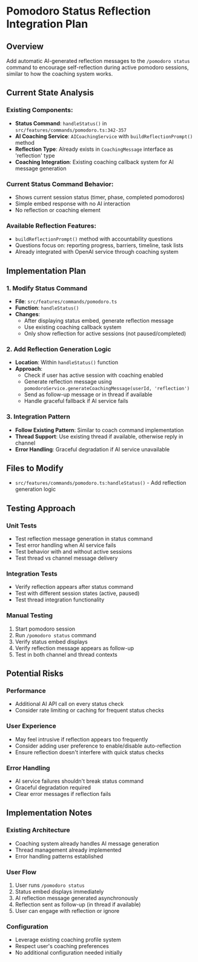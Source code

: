 # Pomodoro Status Reflection Integration Plan

## Overview
Add automatic AI-generated reflection messages to the `/pomodoro status` command to encourage self-reflection during active pomodoro sessions, similar to how the coaching system works.

## Current State Analysis

### Existing Components:
- **Status Command**: `handleStatus()` in `src/features/commands/pomodoro.ts:342-357`
- **AI Coaching Service**: `AICoachingService` with `buildReflectionPrompt()` method
- **Reflection Type**: Already exists in `CoachingMessage` interface as 'reflection' type
- **Coaching Integration**: Existing coaching callback system for AI message generation

### Current Status Command Behavior:
- Shows current session status (timer, phase, completed pomodoros)  
- Simple embed response with no AI interaction
- No reflection or coaching element

### Available Reflection Features:
- `buildReflectionPrompt()` method with accountability questions
- Questions focus on: reporting progress, barriers, timeline, task lists
- Already integrated with OpenAI service through coaching system

## Implementation Plan

### 1. Modify Status Command
- **File**: `src/features/commands/pomodoro.ts`
- **Function**: `handleStatus()` 
- **Changes**:
  - After displaying status embed, generate reflection message
  - Use existing coaching callback system
  - Only show reflection for active sessions (not paused/completed)

### 2. Add Reflection Generation Logic
- **Location**: Within `handleStatus()` function
- **Approach**:
  - Check if user has active session with coaching enabled
  - Generate reflection message using `pomodoroService.generateCoachingMessage(userId, 'reflection')`
  - Send as follow-up message or in thread if available
  - Handle graceful fallback if AI service fails

### 3. Integration Pattern
- **Follow Existing Pattern**: Similar to coach command implementation
- **Thread Support**: Use existing thread if available, otherwise reply in channel
- **Error Handling**: Graceful degradation if AI service unavailable

## Files to Modify

- `src/features/commands/pomodoro.ts:handleStatus()` - Add reflection generation logic

## Testing Approach

### Unit Tests
- Test reflection message generation in status command
- Test error handling when AI service fails
- Test behavior with and without active sessions
- Test thread vs channel message delivery

### Integration Tests  
- Verify reflection appears after status command
- Test with different session states (active, paused)
- Test thread integration functionality

### Manual Testing
1. Start pomodoro session  
2. Run `/pomodoro status` command
3. Verify status embed displays
4. Verify reflection message appears as follow-up
5. Test in both channel and thread contexts

## Potential Risks

### Performance
- Additional AI API call on every status check
- Consider rate limiting or caching for frequent status checks

### User Experience
- May feel intrusive if reflection appears too frequently
- Consider adding user preference to enable/disable auto-reflection
- Ensure reflection doesn't interfere with quick status checks

### Error Handling
- AI service failures shouldn't break status command
- Graceful degradation required
- Clear error messages if reflection fails

## Implementation Notes

### Existing Architecture
- Coaching system already handles AI message generation
- Thread management already implemented
- Error handling patterns established

### User Flow
1. User runs `/pomodoro status`
2. Status embed displays immediately
3. AI reflection message generated asynchronously  
4. Reflection sent as follow-up (in thread if available)
5. User can engage with reflection or ignore

### Configuration
- Leverage existing coaching profile system
- Respect user's coaching preferences
- No additional configuration needed initially